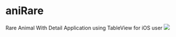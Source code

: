 # aniRare
Rare Animal With Detail Application using TableView for iOS user
![](https://lh3.googleusercontent.com/fife/ABSRlIoZhXU06ybL0_bGHoHQN5r-G9IJjp3Bdda4IXE5eYYC_SDNG2oG8jxmP9Qcsiy0Ewpihok7f4ZMPRH8lyiSiDmQ9AAW1QqyBXg4_O3MvtBsnLVGUjkI1xtYQlkoL3TM7-2rOiWwHWbWSyvVA8xnTQuG_NxWfpfkGPIXLI6hHdoh1WikTPcyryJDi1fAlZqpxsMKQ2fwbDgBL6WrppxAk7acWv9CIiTdWFHwuMv9emYBOM5hZ_vLhH4gFcN8Wcdwn7QYwe4JehvKFd3vgSqteXt5N2gtWft-6u-e3YXxU6vQPohbFO_Ho9U0X2HixzaXOlBx8K0mh3m3VELcLD3MN4W0kCQXj-UHZX2e4sXO_PAa8p38LGv3Fhlkywkoirp5V3qyc6czcK5jVllJ1PYINyL4KtrebS8GwupbBVe9UqDS085BmXfQpQ-4W5kjSqE4ry-JNr_DrsF4120bibODB8Xl7Jc0AftLzWRii7mogy8zgGbf6LuKcBhYX7Wzbg-eisQw_jnsseQj_-GdbWA4ltJ0HlAuKJ_UFrxQD2B1il3DL0xtWl_3HYm1Bkipo83lIzX2EjfdQXMXZXlPDi1-tuudEcoFXk0cYzYw1toT4m5A4SwPFUDwp4ZlRXtqOcNbCR9Y1YSY7MqaVgi0EBM_TUbftiMa6ZdOJhd32Ofliu7ggqiqw8kEhjiUCvx_xtYdhiIrCSrYtAvQbRkrqVpDcWGJjTL2iVe6gg=w1280-h703-ft)
